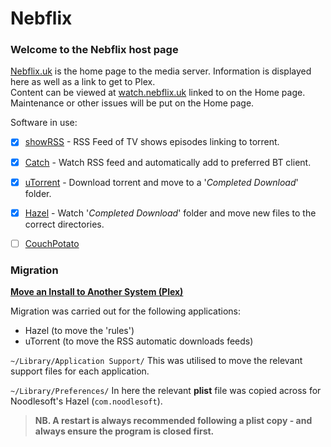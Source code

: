 # Nebflix

### Welcome to the Nebflix host page

[Nebflix.uk](http://nebflix.uk) is the home page to the media server. Information is displayed here as well as a link to get to Plex.  
Content can be viewed at [watch.nebflix.uk](http://watch.nebflix.uk) linked to on the Home page.  
Maintenance or other issues will be put on the Home page.

Software in use:
- [x] [showRSS](http://showrss.info/) - RSS Feed of TV shows episodes linking to torrent.
- [x] [Catch](http://giorgiocalderolla.com/catch.html) - Watch RSS feed and automatically add to preferred BT client.
- [x] [uTorrent](http://www.utorrent.com/) - Download torrent and move to a '_Completed Download_' folder.
- [x] [Hazel](https://www.noodlesoft.com/) - Watch '_Completed Download_' folder and move new files to the correct directories.

- [ ] [CouchPotato](https://couchpota.to/)


### Migration

[__Move an Install to Another System (Plex)__](https://support.plex.tv/hc/en-us/articles/201370363-Move-an-Install-to-Another-System)

Migration was carried out for the following applications:
 - Hazel (to move the 'rules')
 - uTorrent (to move the RSS automatic downloads feeds)
 
```~/Library/Application Support/```
This was utilised to move the relevant support files for each application.

```~/Library/Preferences/```
In here the relevant __plist__ file was copied across for Noodlesoft's Hazel (`com.noodlesoft`).

> __NB. A restart is always recommended following a plist copy - and always ensure the program is closed first.__

